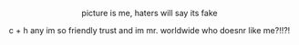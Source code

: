 
<p align="center">
  <src="https://files.catbox.moe/qqxmaq.png">
</p> <p align="center">picture is me, haters will say its fake

</p> <p align="center">c + h any im so friendly trust and im mr. worldwide who doesnr like me?!!?!
